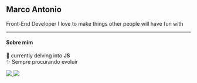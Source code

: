 

## Marco Antonio

Front-End Developer
I love to make things other people will have fun with


---
#### Sobre mim

🌱 currently delving into <b>JS</b><br>
✨ Sempre procurando evoluir


  <a href="https://www.twitch.tv/m4rcomacias" target="_blank"><img src="https://img.shields.io/badge/Twitch-9146FF?style=for-the-badge&logo=twitch&logoColor=white" target="_blank"/>
  <a href = "mailto:marcoacalixtoalves@gmail.com"><img src="https://img.shields.io/badge/-Gmail-%23333?style=for-the-badge&logo=gmail&logoColor=white" target="_blank"></a>
<br>
<br>
